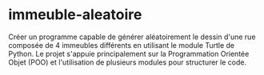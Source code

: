 # immeuble-aleatoire
Créer un programme capable de générer aléatoirement le dessin d'une rue composée de 4 immeubles différents en utilisant le module Turtle de Python. Le projet s'appuie principalement sur la Programmation Orientée Objet (POO) et l'utilisation de plusieurs modules pour structurer le code.
